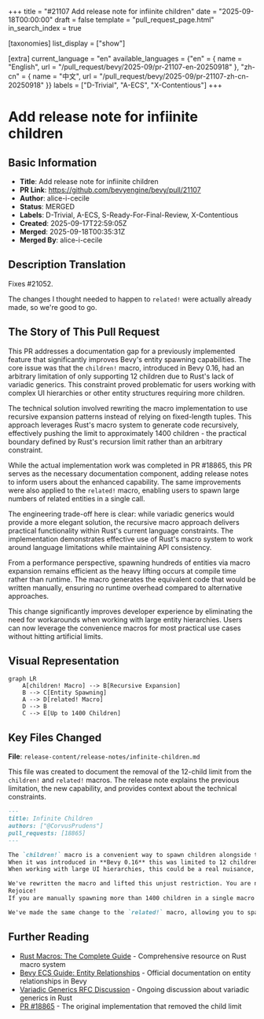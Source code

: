 +++
title = "#21107 Add release note for infiinite children"
date = "2025-09-18T00:00:00"
draft = false
template = "pull_request_page.html"
in_search_index = true

[taxonomies]
list_display = ["show"]

[extra]
current_language = "en"
available_languages = {"en" = { name = "English", url = "/pull_request/bevy/2025-09/pr-21107-en-20250918" }, "zh-cn" = { name = "中文", url = "/pull_request/bevy/2025-09/pr-21107-zh-cn-20250918" }}
labels = ["D-Trivial", "A-ECS", "X-Contentious"]
+++

# Add release note for infiinite children

## Basic Information
- **Title**: Add release note for infiinite children
- **PR Link**: https://github.com/bevyengine/bevy/pull/21107
- **Author**: alice-i-cecile
- **Status**: MERGED
- **Labels**: D-Trivial, A-ECS, S-Ready-For-Final-Review, X-Contentious
- **Created**: 2025-09-17T22:59:05Z
- **Merged**: 2025-09-18T00:35:31Z
- **Merged By**: alice-i-cecile

## Description Translation
Fixes #21052.

The changes I thought needed to happen to `related!` were actually already made, so we're good to go.

## The Story of This Pull Request

This PR addresses a documentation gap for a previously implemented feature that significantly improves Bevy's entity spawning capabilities. The core issue was that the `children!` macro, introduced in Bevy 0.16, had an arbitrary limitation of only supporting 12 children due to Rust's lack of variadic generics. This constraint proved problematic for users working with complex UI hierarchies or other entity structures requiring more children.

The technical solution involved rewriting the macro implementation to use recursive expansion patterns instead of relying on fixed-length tuples. This approach leverages Rust's macro system to generate code recursively, effectively pushing the limit to approximately 1400 children - the practical boundary defined by Rust's recursion limit rather than an arbitrary constraint.

While the actual implementation work was completed in PR #18865, this PR serves as the necessary documentation component, adding release notes to inform users about the enhanced capability. The same improvements were also applied to the `related!` macro, enabling users to spawn large numbers of related entities in a single call.

The engineering trade-off here is clear: while variadic generics would provide a more elegant solution, the recursive macro approach delivers practical functionality within Rust's current language constraints. The implementation demonstrates effective use of Rust's macro system to work around language limitations while maintaining API consistency.

From a performance perspective, spawning hundreds of entities via macro expansion remains efficient as the heavy lifting occurs at compile time rather than runtime. The macro generates the equivalent code that would be written manually, ensuring no runtime overhead compared to alternative approaches.

This change significantly improves developer experience by eliminating the need for workarounds when working with large entity hierarchies. Users can now leverage the convenience macros for most practical use cases without hitting artificial limits.

## Visual Representation

```mermaid
graph LR
    A[children! Macro] --> B[Recursive Expansion]
    B --> C[Entity Spawning]
    A --> D[related! Macro]
    D --> B
    C --> E[Up to 1400 Children]
```

## Key Files Changed

**File**: `release-content/release-notes/infinite-children.md`

This file was created to document the removal of the 12-child limit from the `children!` and `related!` macros. The release note explains the previous limitation, the new capability, and provides context about the technical constraints.

```markdown
---
title: Infinite Children
authors: ["@CorvusPrudens"]
pull_requests: [18865]
---

The `children!` macro is a convenient way to spawn children alongside their parents in Bevy code.
When it was introduced in **Bevy 0.16** this was limited to 12 children, due to arbitrary limitations (Rust: please [support variadic generics!](https://blog.rust-lang.org/inside-rust/2025/09/11/program-management-update-2025-08/#variadic-generics)), and not implementing the requisite workarounds.
When working with large UI hierarchies, this could be a real nuisance, forcing users to resort to ugly workarounds.

We've rewritten the macro and lifted this unjust restriction. You are now only limited by Rust's recursion limit: around 1400 children at once.
Rejoice!
If you are manually spawning more than 1400 children in a single macro call, you should reconsider your strategy (such as using `SpawnIter` or `SpawnWith`).

We've made the same change to the `related!` macro, allowing you to spawn huge numbers of related entities in a single call.
```

## Further Reading

- [Rust Macros: The Complete Guide](https://danielkeep.github.io/tlborm/book/) - Comprehensive resource on Rust macro system
- [Bevy ECS Guide: Entity Relationships](https://bevyengine.org/learn/advanced-topics/entity-relationships/) - Official documentation on entity relationships in Bevy
- [Variadic Generics RFC Discussion](https://github.com/rust-lang/rfcs/issues/376) - Ongoing discussion about variadic generics in Rust
- [PR #18865](https://github.com/bevyengine/bevy/pull/18865) - The original implementation that removed the child limit